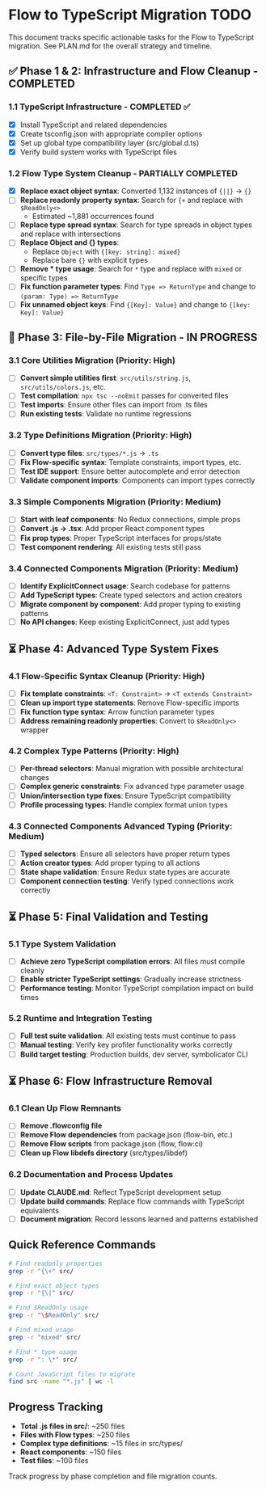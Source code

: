 # Flow to TypeScript Migration TODO

This document tracks specific actionable tasks for the Flow to TypeScript migration. See PLAN.md for the overall strategy and timeline.

## ✅ Phase 1 & 2: Infrastructure and Flow Cleanup - COMPLETED

### 1.1 TypeScript Infrastructure - COMPLETED ✅
- [x] Install TypeScript and related dependencies  
- [x] Create tsconfig.json with appropriate compiler options
- [x] Set up global type compatibility layer (src/global.d.ts)
- [x] Verify build system works with TypeScript files

### 1.2 Flow Type System Cleanup - PARTIALLY COMPLETED
- [x] **Replace exact object syntax**: Converted 1,132 instances of `{||}` → `{}`
- [ ] **Replace readonly property syntax**: Search for `{+` and replace with `$ReadOnly<>`
  - Estimated ~1,881 occurrences found
- [ ] **Replace type spread syntax**: Search for type spreads in object types and replace with intersections
- [ ] **Replace Object and {} types**: 
  - Replace `Object` with `{[key: string]: mixed}`
  - Replace bare `{}` with explicit types
- [ ] **Remove * type usage**: Search for `*` type and replace with `mixed` or specific types
- [ ] **Fix function parameter types**: Find `Type => ReturnType` and change to `(param: Type) => ReturnType`
- [ ] **Fix unnamed object keys**: Find `{[Key]: Value}` and change to `{[key: Key]: Value}`

## 🔄 Phase 3: File-by-File Migration - IN PROGRESS

### 3.1 Core Utilities Migration (Priority: High)
- [ ] **Convert simple utilities first**: `src/utils/string.js`, `src/utils/colors.js`, etc.
- [ ] **Test compilation**: `npx tsc --noEmit` passes for converted files
- [ ] **Test imports**: Ensure other files can import from .ts files
- [ ] **Run existing tests**: Validate no runtime regressions

### 3.2 Type Definitions Migration (Priority: High)  
- [ ] **Convert type files**: `src/types/*.js` → `.ts`
- [ ] **Fix Flow-specific syntax**: Template constraints, import types, etc.
- [ ] **Test IDE support**: Ensure better autocomplete and error detection
- [ ] **Validate component imports**: Components can import types correctly

### 3.3 Simple Components Migration (Priority: Medium)
- [ ] **Start with leaf components**: No Redux connections, simple props
- [ ] **Convert .js → .tsx**: Add proper React component types
- [ ] **Fix prop types**: Proper TypeScript interfaces for props/state
- [ ] **Test component rendering**: All existing tests still pass

### 3.4 Connected Components Migration (Priority: Medium)
- [ ] **Identify ExplicitConnect usage**: Search codebase for patterns
- [ ] **Add TypeScript types**: Create typed selectors and action creators
- [ ] **Migrate component by component**: Add proper typing to existing patterns
- [ ] **No API changes**: Keep existing ExplicitConnect, just add types

## ⏳ Phase 4: Advanced Type System Fixes

### 4.1 Flow-Specific Syntax Cleanup (Priority: High)
- [ ] **Fix template constraints**: `<T: Constraint>` → `<T extends Constraint>`
- [ ] **Clean up import type statements**: Remove Flow-specific imports
- [ ] **Fix function type syntax**: Arrow function parameter types
- [ ] **Address remaining readonly properties**: Convert to `$ReadOnly<>` wrapper

### 4.2 Complex Type Patterns (Priority: High)
- [ ] **Per-thread selectors**: Manual migration with possible architectural changes
- [ ] **Complex generic constraints**: Fix advanced type parameter usage
- [ ] **Union/intersection type fixes**: Ensure TypeScript compatibility
- [ ] **Profile processing types**: Handle complex format union types

### 4.3 Connected Components Advanced Typing (Priority: Medium)
- [ ] **Typed selectors**: Ensure all selectors have proper return types
- [ ] **Action creator types**: Add proper typing to all actions
- [ ] **State shape validation**: Ensure Redux state types are accurate
- [ ] **Component connection testing**: Verify typed connections work correctly

## ⏳ Phase 5: Final Validation and Testing

### 5.1 Type System Validation
- [ ] **Achieve zero TypeScript compilation errors**: All files must compile cleanly
- [ ] **Enable stricter TypeScript settings**: Gradually increase strictness
- [ ] **Performance testing**: Monitor TypeScript compilation impact on build times

### 5.2 Runtime and Integration Testing  
- [ ] **Full test suite validation**: All existing tests must continue to pass
- [ ] **Manual testing**: Verify key profiler functionality works correctly
- [ ] **Build target testing**: Production builds, dev server, symbolicator CLI

## ⏳ Phase 6: Flow Infrastructure Removal

### 6.1 Clean Up Flow Remnants
- [ ] **Remove .flowconfig file**
- [ ] **Remove Flow dependencies** from package.json (flow-bin, etc.)
- [ ] **Remove Flow scripts** from package.json (flow, flow:ci)
- [ ] **Clean up Flow libdefs directory** (src/types/libdef)

### 6.2 Documentation and Process Updates
- [ ] **Update CLAUDE.md**: Reflect TypeScript development setup
- [ ] **Update build commands**: Replace flow commands with TypeScript equivalents
- [ ] **Document migration**: Record lessons learned and patterns established

## Quick Reference Commands

```bash
# Find readonly properties
grep -r "{\+" src/

# Find exact object types  
grep -r "{\|" src/

# Find $ReadOnly usage
grep -r "\$ReadOnly" src/

# Find mixed usage
grep -r "mixed" src/

# Find * type usage  
grep -r ": \*" src/

# Count JavaScript files to migrate
find src -name "*.js" | wc -l
```

## Progress Tracking

- **Total .js files in src/**: ~250 files
- **Files with Flow types**: ~250 files  
- **Complex type definitions**: ~15 files in src/types/
- **React components**: ~150 files
- **Test files**: ~100 files

Track progress by phase completion and file migration counts.